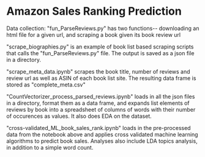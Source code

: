 # Amazon Sales Ranking Prediction

Data collection:
"fun_ParseReviews.py" has two functions-- downloading an html file for a given url, and scraping a book given its book review url

"scrape_biographies.py" is an example of book list based scraping scripts that calls the "fun_ParseReviews.py" file.
The output is saved as a json file in a directory.

"scrape_meta_data.ipynb" scrapes the book title, number of reviews and review url as well as ASIN of each book list site.
The resulting data frame is stored as "complete_meta.csv"

"CountVectorizer_process_parsed_reviews.ipynb" loads in all the json files in a directory, format them as a data frame, and expands list elements of reviews by book into a spreadsheet of columns of words with their number of occurences as values. It also does EDA on the dataset.

"cross-validated_ML_book_sales_rank.ipynb" loads in the pre-processed data from the notebook above and applies cross validated machine learning algorithms to predict book sales. Analyses also include LDA topics analysis, in addition to a simple word count.
